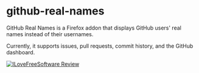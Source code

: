 # github-real-names
GitHub Real Names is a Firefox addon that displays GitHub users' real names instead of their usernames.

Currently, it supports issues, pull requests, commit history, and the GitHub dashboard.

[![ILoveFreeSoftware Review](http://cdn.ilovefreesoftware.com/wp-content/uploads/2011/03/ilovefreesoftware_reviewed_5Star.png)](http://www.ilovefreesoftware.com/17/windows/internet/plugins/firefox-add-show-real-names-github-users-issues.html)
